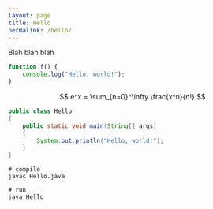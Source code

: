 ```yaml
---
layout: page
title: Hello
permalink: /hello/
---
```


Blah blah blah

```javascript
function f() {
    console.log("Hello, world!");
}
```

$$ e^x = \sum_{n=0}^\infty \frac{x^n}{n!} $$


```java
public class Hello
{
    public static void main(String[] args)
    {
        System.out.println("Hello, world!");
    }
}
```

<div id="sketch_container">
</div>


```console
# compile
javac Hello.java

# run
java Hello
```

<script src="unit_circle.js"></script>


